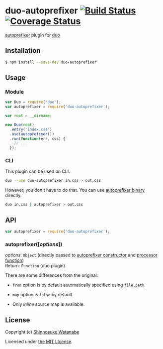# duo-autoprefixer [![Build Status](https://travis-ci.org/duojs/autoprefixer.svg?branch=master)](https://travis-ci.org/duojs/autoprefixer) [![Coverage Status](https://img.shields.io/coveralls/duojs/autoprefixer.svg)](https://coveralls.io/r/duojs/autoprefixer)

[autoprefixer](https://github.com/postcss/autoprefixer) plugin for [duo](http://duojs.org/)

## Installation

```sh
$ npm install --save-dev duo-autoprefixer
```

## Usage

### Module

```javascript
var Duo = require('duo');
var autoprefixer = require('duo-autoprefixer');

var root = __dirname;

new Duo(root)
  .entry('index.css')
  .use(autoprefixer())
  .run(function(err, css) {
    // ...
  });
```

### CLI

This plugin can be used on CLI.

```sh
duo --use duo-autoprefixer in.css > out.css
```

However, you don't have to do that. You can use [autoprefixer binary](https://github.com/postcss/autoprefixer#cli) directly.

```sh
duo in.css | autoprefixer > out.css
```

## API

```javascript
var autoprefixer = require('duo-autoprefixer');
```

### autoprefixer([*options*])

*options*: `Object` (directly passed to [autoprefixer constructor](https://github.com/postcss/autoprefixer-core#usage) and [processor function](https://github.com/postcss/autoprefixer-core#css-processing))  
Return: `Function` (duo plugin)

There are some differences from the original:

* `from` option is by default automatically specified using [`file.path`](https://github.com/duojs/duo/blob/master/docs/api.md#duousefngen).

* `map` option is `false` by default.

* Only *inline* source map is available.

## License

Copyright (c) [Shinnosuke Watanabe](https://github.com/shinnn)

Licensed under [the MIT LIcense](./LICENSE).

